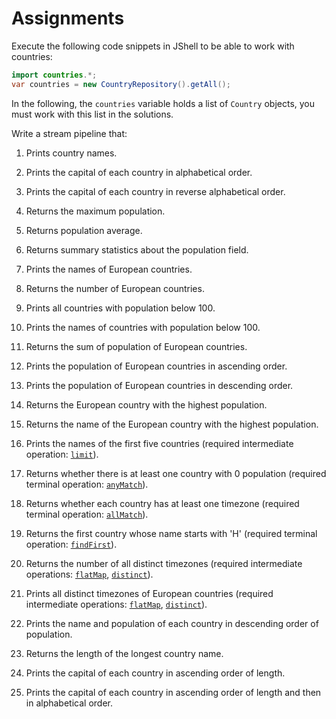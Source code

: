 Assignments
===========

Execute the following code snippets in JShell to be able to work with countries:
```java
import countries.*;
var countries = new CountryRepository().getAll();
```
In the following, the `countries` variable holds a list of `Country` objects, you must work with this list in the solutions.

Write a stream pipeline that:

1. Prints country names.

1. Prints the capital of each country in alphabetical order.

1. Prints the capital of each country in reverse alphabetical order.

1. Returns the maximum population.

1. Returns population average.

1. Returns summary statistics about the population field.

1. Prints the names of European countries.

1. Returns the number of European countries.

1. Prints all countries with population below 100.

1. Prints the names of countries with population below 100.

1. Returns the sum of population of European countries.

1. Prints the population of European countries in ascending order.

1. Prints the population of European countries in descending order.

1. Returns the European country with the highest population.

1. Returns the name of the European country with the highest population.

1. Prints the names of the first five countries (required intermediate operation: [`limit`](https://docs.oracle.com/en/java/javase/11/docs/api/java.base/java/util/stream/Stream.html#limit(long))).

1. Returns whether there is at least one country with 0 population (required terminal operation: [`anyMatch`](https://docs.oracle.com/en/java/javase/11/docs/api/java.base/java/util/stream/Stream.html#anyMatch(java.util.function.Predicate))).

1. Returns whether each country has at least one timezone (required terminal operation: [`allMatch`](https://docs.oracle.com/en/java/javase/11/docs/api/java.base/java/util/stream/Stream.html#allMatch(java.util.function.Predicate))).

1. Returns the first country whose name starts with 'H' (required terminal operation: [`findFirst`](https://docs.oracle.com/en/java/javase/11/docs/api/java.base/java/util/stream/Stream.html#findFirst())).

1. Returns the number of all distinct timezones (required intermediate operations: [`flatMap`](https://docs.oracle.com/en/java/javase/11/docs/api/java.base/java/util/stream/Stream.html#flatMap(java.util.function.Function)), [`distinct`](https://docs.oracle.com/en/java/javase/11/docs/api/java.base/java/util/stream/Stream.html#distinct())).

1. Prints all distinct timezones of European countries (required intermediate operations: [`flatMap`](https://docs.oracle.com/en/java/javase/11/docs/api/java.base/java/util/stream/Stream.html#flatMap(java.util.function.Function)), [`distinct`](https://docs.oracle.com/en/java/javase/11/docs/api/java.base/java/util/stream/Stream.html#distinct())).

1. Prints the name and population of each country in descending order of population.

1. Returns the length of the longest country name.

1. Prints the capital of each country in ascending order of length.

1. Prints the capital of each country in ascending order of length and then in alphabetical order.
